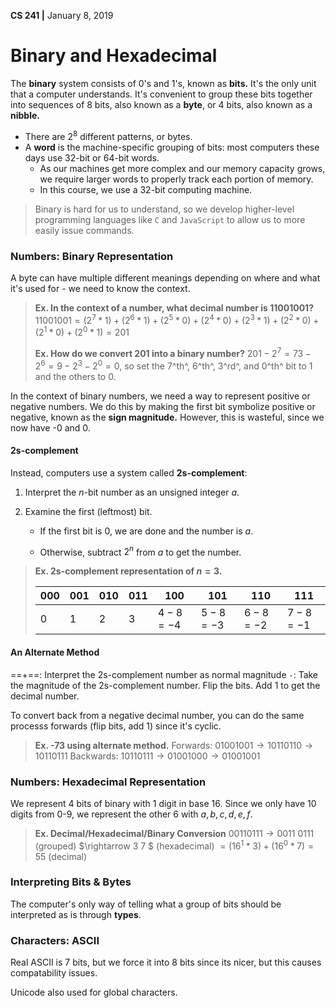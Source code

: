 __CS 241 |__ January 8, 2019

# Binary and Hexadecimal

The **binary** system consists of $0$'s and $1$'s, known as **bits.** It's the only unit that a computer understands. It's convenient to group these bits together into sequences of 8 bits, also known as a **byte**, or 4 bits, also known as a **nibble.**

- There are $2^8$ different patterns, or bytes.
- A **word** is the machine-specific grouping of bits: most computers these days use 32-bit or 64-bit words.
  - As our machines get more complex and our memory capacity grows, we require larger words to properly track each portion of memory.
  - In this course, we use a 32-bit computing machine.

> Binary is hard for us to understand, so we develop higher-level programming languages like `C` and `JavaScript` to allow us to more easily issue commands.





### Numbers: Binary Representation

A byte can have multiple different meanings depending on where and what it's used for - we need to know the context.

> **Ex. In the context of a number, what decimal number is $11001001$?**
> $11001001 = (2^7 * 1) + (2^6 * 1) + (2^5 * 0) + (2^4 * 0) + (2^3 * 1) + (2^2 * 0)+ (2^1 * 0) + (2^0 * 1) = 201$
>
> **Ex. How do we convert $201$ into a binary number?**
> $201 - 2^7 = 73 - 2^6 = 9 - 2^3 - 2^0 = 0$, so set the 7^th^, 6^th^, 3^rd^, and 0^th^ bit to $1$ and the others to $0$.

In the context of binary numbers, we need a way to represent positive or negative numbers. We do this by making the first bit symbolize positive or negative, known as the **sign magnitude.** However, this is wasteful, since we now have -$0$ and $0$.

#### 2s-complement

Instead, computers use a system called **$2$s-complement**:

1. Interpret the $n$-bit number as an unsigned integer $a$.

2. Examine the first (leftmost) bit.

   - If the first bit is $0$, we are done and the number is $a$.

   - Otherwise, subtract $2^n$ from $a$ to get the number.

> **Ex. 2s-complement representation of $n = 3$.**
>
> | 000  | 001  | 010  | 011  | 100          | 101          | 110          | 111          |
> | ---- | ---- | ---- | ---- | ------------ | ------------ | ------------ | ------------ |
> | 0    | 1    | 2    | 3    | $4 - 8 = -4$ | $5 - 8 = -3$ | $6 - 8 = -2$ | $7 - 8 = -1$ |



#### An Alternate Method

==+==: Interpret the 2s-complement number as normal magnitude
`-`: Take the magnitude of the  2s-complement number. Flip the bits. Add 1 to get the decimal number.

To convert back from a negative decimal number, you can do the same processs forwards (flip bits, add 1) since it's cyclic.

> **Ex. -73 using alternate method.**
> Forwards: $01001001 \rightarrow 10110110 \rightarrow 10110111$ 
> Backwards: $10110111 \rightarrow 01001000 \rightarrow 01001001$



### Numbers: Hexadecimal Representation

We represent 4 bits of binary with 1 digit in base 16. Since we only have 10 digits from 0-9, we represent the other 6 with $a, b, c, d, e, f$.

> **Ex. Decimal/Hexadecimal/Binary Conversion**
> $ 00110111 \rightarrow 0011 \ 0111$ (grouped) $\rightarrow 3 7 $ (hexadecimal) $=  (16^1 * 3) + (16^0 * 7) = 55$ (decimal) 



### Interpreting Bits & Bytes

The computer's only way of telling what a group of bits should be interpreted as is through **types**.



### Characters: ASCII

Real ASCII is 7 bits, but we force it into 8 bits since its nicer, but this causes compatability issues.

Unicode also used for global characters.